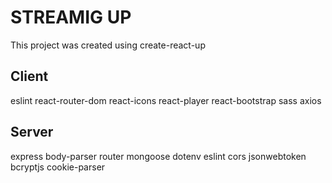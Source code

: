 # STREAMIG UP

This project was created using create-react-up

## Client

eslint
react-router-dom
react-icons
react-player
react-bootstrap
sass
axios

## Server

express
body-parser
router
mongoose
dotenv
eslint
cors
jsonwebtoken
bcryptjs
cookie-parser
